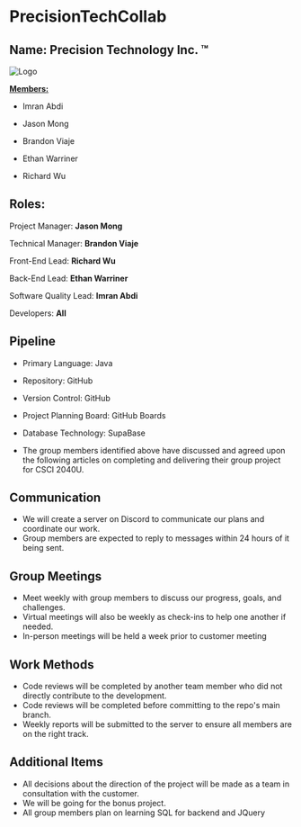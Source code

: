# PrecisionTechCollab
## Name: Precision Technology Inc. ™

![Logo](https://github.com/brandonviaje/PrecisionTechCollab/blob/5867fd0fe9006781672719e38b504dcba4cdfc80/precisiontech.png)

<u>**Members:**</u>

- Imran Abdi

- Jason Mong

- Brandon Viaje

- Ethan Warriner

- Richard Wu

## Roles:
Project Manager: **Jason Mong**

Technical Manager: **Brandon Viaje**

Front-End Lead: **Richard Wu**

Back-End Lead: **Ethan Warriner**

Software Quality Lead: **Imran Abdi** 

Developers: **All**

## Pipeline
- Primary Language: Java

- Repository: GitHub

- Version Control: GitHub

- Project Planning Board: GitHub Boards

- Database Technology: SupaBase

- The group members identified above have discussed and agreed upon the following articles on completing and delivering their group project for CSCI 2040U.

## Communication
- We will create a server on Discord to communicate our plans and coordinate our work.
- Group members are expected to reply to messages within 24 hours of it being sent.

## Group Meetings
- Meet weekly with group members to discuss our progress, goals, and challenges.
- Virtual meetings will also be weekly as check-ins to help one another if needed. 
- In-person meetings will be held a week prior to customer meeting


## Work Methods
- Code reviews will be completed by another team member who did not directly contribute to the development.
- Code reviews will be completed before committing to the repo's main branch.
- Weekly reports will be submitted to the server to ensure all members are on the right track. 

## Additional Items
- All decisions about the direction of the project will be made as a team in consultation with the customer.
- We will be going for the bonus project.
- All group members plan on learning SQL for backend and JQuery
